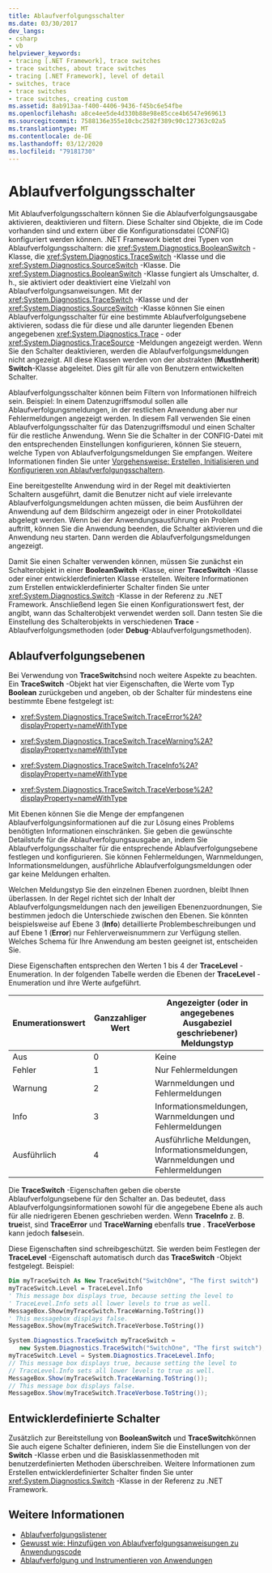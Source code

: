 ```yaml
---
title: Ablaufverfolgungsschalter
ms.date: 03/30/2017
dev_langs:
- csharp
- vb
helpviewer_keywords:
- tracing [.NET Framework], trace switches
- trace switches, about trace switches
- tracing [.NET Framework], level of detail
- switches, trace
- trace switches
- trace switches, creating custom
ms.assetid: 8ab913aa-f400-4406-9436-f45bc6e54fbe
ms.openlocfilehash: a8ce4ee5de4d330b88e98e85cce4b6547e969613
ms.sourcegitcommit: 7588136e355e10cbc2582f389c90c127363c02a5
ms.translationtype: MT
ms.contentlocale: de-DE
ms.lasthandoff: 03/12/2020
ms.locfileid: "79181730"
---
```

# <a name="trace-switches"></a>Ablaufverfolgungsschalter
Mit Ablaufverfolgungsschaltern können Sie die Ablaufverfolgungsausgabe aktivieren, deaktivieren und filtern. Diese Schalter sind Objekte, die im Code vorhanden sind und extern über die Konfigurationsdatei (CONFIG) konfiguriert werden können. .NET Framework bietet drei Typen von Ablaufverfolgungsschaltern: die <xref:System.Diagnostics.BooleanSwitch> -Klasse, die <xref:System.Diagnostics.TraceSwitch> -Klasse und die <xref:System.Diagnostics.SourceSwitch> -Klasse. Die <xref:System.Diagnostics.BooleanSwitch> -Klasse fungiert als Umschalter, d. h., sie aktiviert oder deaktiviert eine Vielzahl von Ablaufverfolgungsanweisungen. Mit der <xref:System.Diagnostics.TraceSwitch> -Klasse und der <xref:System.Diagnostics.SourceSwitch> -Klasse können Sie einen Ablaufverfolgungsschalter für eine bestimmte Ablaufverfolgungsebene aktivieren, sodass die für diese und alle darunter liegenden Ebenen angegebenen <xref:System.Diagnostics.Trace> - oder <xref:System.Diagnostics.TraceSource> -Meldungen angezeigt werden. Wenn Sie den Schalter deaktivieren, werden die Ablaufverfolgungsmeldungen nicht angezeigt. All diese Klassen werden von der abstrakten (**MustInherit**) **Switch**-Klasse abgeleitet. Dies gilt für alle von Benutzern entwickelten Schalter.  
  
 Ablaufverfolgungsschalter können beim Filtern von Informationen hilfreich sein. Beispiel: In einem Datenzugriffsmodul sollen alle Ablaufverfolgungsmeldungen, in der restlichen Anwendung aber nur Fehlermeldungen angezeigt werden. In diesem Fall verwenden Sie einen Ablaufverfolgungsschalter für das Datenzugriffsmodul und einen Schalter für die restliche Anwendung. Wenn Sie die Schalter in der CONFIG-Datei mit den entsprechenden Einstellungen konfigurieren, können Sie steuern, welche Typen von Ablaufverfolgungsmeldungen Sie empfangen. Weitere Informationen finden Sie unter [Vorgehensweise: Erstellen, Initialisieren und Konfigurieren von Ablaufverfolgungsschaltern](how-to-create-initialize-and-configure-trace-switches.md).  
  
 Eine bereitgestellte Anwendung wird in der Regel mit deaktivierten Schaltern ausgeführt, damit die Benutzer nicht auf viele irrelevante Ablaufverfolgungsmeldungen achten müssen, die beim Ausführen der Anwendung auf dem Bildschirm angezeigt oder in einer Protokolldatei abgelegt werden. Wenn bei der Anwendungsausführung ein Problem auftritt, können Sie die Anwendung beenden, die Schalter aktivieren und die Anwendung neu starten. Dann werden die Ablaufverfolgungsmeldungen angezeigt.  
  
 Damit Sie einen Schalter verwenden können, müssen Sie zunächst ein Schalterobjekt in einer **BooleanSwitch** -Klasse, einer **TraceSwitch** -Klasse oder einer entwicklerdefinierten Klasse erstellen. Weitere Informationen zum Erstellen entwicklerdefinierter Schalter finden Sie unter <xref:System.Diagnostics.Switch> -Klasse in der Referenz zu .NET Framework. Anschließend legen Sie einen Konfigurationswert fest, der angibt, wann das Schalterobjekt verwendet werden soll. Dann testen Sie die Einstellung des Schalterobjekts in verschiedenen **Trace** -Ablaufverfolgungsmethoden (oder **Debug**-Ablaufverfolgungsmethoden).  
  
## <a name="trace-levels"></a>Ablaufverfolgungsebenen  
 Bei Verwendung von **TraceSwitch**sind noch weitere Aspekte zu beachten. Ein **TraceSwitch** -Objekt hat vier Eigenschaften, die Werte vom Typ **Boolean** zurückgeben und angeben, ob der Schalter für mindestens eine bestimmte Ebene festgelegt ist:  
  
- <xref:System.Diagnostics.TraceSwitch.TraceError%2A?displayProperty=nameWithType>  
  
- <xref:System.Diagnostics.TraceSwitch.TraceWarning%2A?displayProperty=nameWithType>  
  
- <xref:System.Diagnostics.TraceSwitch.TraceInfo%2A?displayProperty=nameWithType>  
  
- <xref:System.Diagnostics.TraceSwitch.TraceVerbose%2A?displayProperty=nameWithType>  
  
 Mit Ebenen können Sie die Menge der empfangenen Ablaufverfolgungsinformationen auf die zur Lösung eines Problems benötigten Informationen einschränken. Sie geben die gewünschte Detailstufe für die Ablaufverfolgungsausgabe an, indem Sie Ablaufverfolgungsschalter für die entsprechende Ablaufverfolgungsebene festlegen und konfigurieren. Sie können Fehlermeldungen, Warnmeldungen, Informationsmeldungen, ausführliche Ablaufverfolgungsmeldungen oder gar keine Meldungen erhalten.  
  
 Welchen Meldungstyp Sie den einzelnen Ebenen zuordnen, bleibt Ihnen überlassen. In der Regel richtet sich der Inhalt der Ablaufverfolgungsmeldungen nach den jeweiligen Ebenenzuordnungen, Sie bestimmen jedoch die Unterschiede zwischen den Ebenen. Sie könnten beispielsweise auf Ebene 3 (**Info**) detaillierte Problembeschreibungen und auf Ebene 1 (**Error**) nur Fehlerverweisnummern zur Verfügung stellen. Welches Schema für Ihre Anwendung am besten geeignet ist, entscheiden Sie.  
  
 Diese Eigenschaften entsprechen den Werten 1 bis 4 der **TraceLevel** -Enumeration. In der folgenden Tabelle werden die Ebenen der **TraceLevel** -Enumeration und ihre Werte aufgeführt.  
  
|Enumerationswert|Ganzzahliger Wert|Angezeigter (oder in angegebenes Ausgabeziel geschriebener) Meldungstyp|  
|----------------------|-------------------|---------------------------------------------------------------------------|  
|Aus|0|Keine|  
|Fehler|1|Nur Fehlermeldungen|  
|Warnung|2|Warnmeldungen und Fehlermeldungen|  
|Info|3|Informationsmeldungen, Warnmeldungen und Fehlermeldungen|  
|Ausführlich|4|Ausführliche Meldungen, Informationsmeldungen, Warnmeldungen und Fehlermeldungen|  
  
 Die **TraceSwitch** -Eigenschaften geben die oberste Ablaufverfolgungsebene für den Schalter an. Das bedeutet, dass Ablaufverfolgungsinformationen sowohl für die angegebene Ebene als auch für alle niedrigeren Ebenen geschrieben werden. Wenn **TraceInfo** z. B. **true**ist, sind **TraceError** und **TraceWarning** ebenfalls **true** . **TraceVerbose** kann jedoch **false**sein.  
  
 Diese Eigenschaften sind schreibgeschützt. Sie werden beim Festlegen der **TraceLevel** -Eigenschaft automatisch durch das **TraceSwitch** -Objekt festgelegt. Beispiel:  
  
```vb  
Dim myTraceSwitch As New TraceSwitch("SwitchOne", "The first switch")  
myTraceSwitch.Level = TraceLevel.Info  
' This message box displays true, because setting the level to  
' TraceLevel.Info sets all lower levels to true as well.  
MessageBox.Show(myTraceSwitch.TraceWarning.ToString())  
' This messagebox displays false.  
MessageBox.Show(myTraceSwitch.TraceVerbose.ToString())  
```  
  
```csharp  
System.Diagnostics.TraceSwitch myTraceSwitch =
   new System.Diagnostics.TraceSwitch("SwitchOne", "The first switch");  
myTraceSwitch.Level = System.Diagnostics.TraceLevel.Info;  
// This message box displays true, because setting the level to
// TraceLevel.Info sets all lower levels to true as well.  
MessageBox.Show(myTraceSwitch.TraceWarning.ToString());  
// This message box displays false.  
MessageBox.Show(myTraceSwitch.TraceVerbose.ToString());  
```  
  
## <a name="developer-defined-switches"></a>Entwicklerdefinierte Schalter  
 Zusätzlich zur Bereitstellung von **BooleanSwitch** und **TraceSwitch**können Sie auch eigene Schalter definieren, indem Sie die Einstellungen von der **Switch** -Klasse erben und die Basisklassenmethoden mit benutzerdefinierten Methoden überschreiben. Weitere Informationen zum Erstellen entwicklerdefinierter Schalter finden Sie unter <xref:System.Diagnostics.Switch> -Klasse in der Referenz zu .NET Framework.  
  
## <a name="see-also"></a>Weitere Informationen

- [Ablaufverfolgungslistener](trace-listeners.md)
- [Gewusst wie: Hinzufügen von Ablaufverfolgungsanweisungen zu Anwendungscode](how-to-add-trace-statements-to-application-code.md)
- [Ablaufverfolgung und Instrumentieren von Anwendungen](tracing-and-instrumenting-applications.md)

